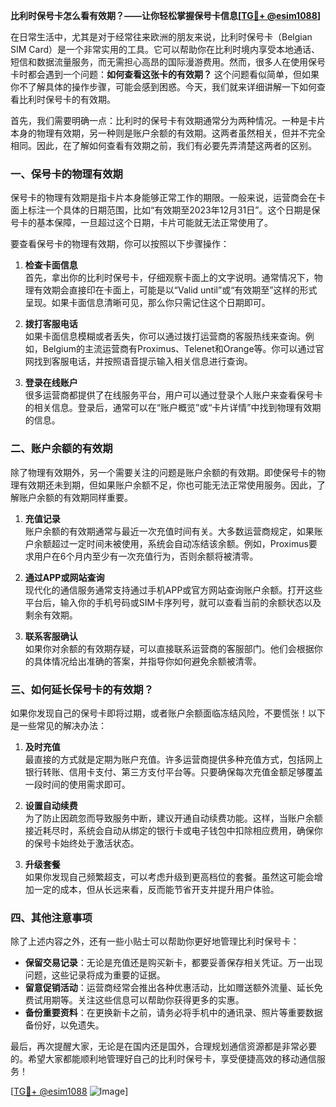 **比利时保号卡怎么看有效期？——让你轻松掌握保号卡信息[[TG💪+ @esim1088](https://t.me/s/esim1088)]**

在日常生活中，尤其是对于经常往来欧洲的朋友来说，比利时保号卡（Belgian SIM Card）是一个非常实用的工具。它可以帮助你在比利时境内享受本地通话、短信和数据流量服务，而无需担心高昂的国际漫游费用。然而，很多人在使用保号卡时都会遇到一个问题：**如何查看这张卡的有效期？** 这个问题看似简单，但如果你不了解具体的操作步骤，可能会感到困惑。今天，我们就来详细讲解一下如何查看比利时保号卡的有效期。

首先，我们需要明确一点：比利时的保号卡有效期通常分为两种情况。一种是卡片本身的物理有效期，另一种则是账户余额的有效期。这两者虽然相关，但并不完全相同。因此，在了解如何查看有效期之前，我们有必要先弄清楚这两者的区别。

### 一、保号卡的物理有效期

保号卡的物理有效期是指卡片本身能够正常工作的期限。一般来说，运营商会在卡面上标注一个具体的日期范围，比如“有效期至2023年12月31日”。这个日期是保号卡的基本保障，一旦超过这个日期，卡片可能就无法正常使用了。

要查看保号卡的物理有效期，你可以按照以下步骤操作：

1. **检查卡面信息**  
   首先，拿出你的比利时保号卡，仔细观察卡面上的文字说明。通常情况下，物理有效期会直接印在卡面上，可能是以“Valid until”或“有效期至”这样的形式呈现。如果卡面信息清晰可见，那么你只需记住这个日期即可。

2. **拨打客服电话**  
   如果卡面信息模糊或者丢失，你可以通过拨打运营商的客服热线来查询。例如，Belgium的主流运营商有Proximus、Telenet和Orange等。你可以通过官网找到客服电话，并按照语音提示输入相关信息进行查询。

3. **登录在线账户**  
   很多运营商都提供了在线服务平台，用户可以通过登录个人账户来查看保号卡的相关信息。登录后，通常可以在“账户概览”或“卡片详情”中找到物理有效期的信息。

### 二、账户余额的有效期

除了物理有效期外，另一个需要关注的问题是账户余额的有效期。即使保号卡的物理有效期还未到期，但如果账户余额不足，你也可能无法正常使用服务。因此，了解账户余额的有效期同样重要。

1. **充值记录**  
   账户余额的有效期通常与最近一次充值时间有关。大多数运营商规定，如果账户余额超过一定时间未被使用，系统会自动冻结该余额。例如，Proximus要求用户在6个月内至少有一次充值行为，否则余额将被清零。

2. **通过APP或网站查询**  
   现代化的通信服务通常支持通过手机APP或官方网站查询账户余额。打开这些平台后，输入你的手机号码或SIM卡序列号，就可以查看当前的余额状态以及剩余有效期。

3. **联系客服确认**  
   如果你对余额的有效期存疑，可以直接联系运营商的客服部门。他们会根据你的具体情况给出准确的答案，并指导你如何避免余额被清零。

### 三、如何延长保号卡的有效期？

如果你发现自己的保号卡即将过期，或者账户余额面临冻结风险，不要慌张！以下是一些常见的解决办法：

1. **及时充值**  
   最直接的方式就是定期为账户充值。许多运营商提供多种充值方式，包括网上银行转账、信用卡支付、第三方支付平台等。只要确保每次充值金额足够覆盖一段时间的使用需求即可。

2. **设置自动续费**  
   为了防止因疏忽而导致服务中断，建议开通自动续费功能。这样，当账户余额接近耗尽时，系统会自动从绑定的银行卡或电子钱包中扣除相应费用，确保你的保号卡始终处于激活状态。

3. **升级套餐**  
   如果你发现自己频繁超支，可以考虑升级到更高档位的套餐。虽然这可能会增加一定的成本，但从长远来看，反而能节省开支并提升用户体验。

### 四、其他注意事项

除了上述内容之外，还有一些小贴士可以帮助你更好地管理比利时保号卡：

- **保留交易记录**：无论是充值还是购买新卡，都要妥善保存相关凭证。万一出现问题，这些记录将成为重要的证据。
- **留意促销活动**：运营商经常会推出各种优惠活动，比如赠送额外流量、延长免费试用期等。关注这些信息可以帮助你获得更多的实惠。
- **备份重要资料**：在更换新卡之前，请务必将手机中的通讯录、照片等重要数据备份好，以免遗失。

最后，再次提醒大家，无论是在国内还是国外，合理规划通信资源都是非常必要的。希望大家都能顺利地管理好自己的比利时保号卡，享受便捷高效的移动通信服务！

[[TG💪+ @esim1088](https://t.me/s/esim1088) ![Image](https://i.postimg.cc/4NQfJmqS/Snipaste-2025-05-13-00-14-12.png)]